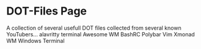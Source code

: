 <!DOCTYPE html>
<html>
<body>

<h1>DOT-Files Page</h1>

  <p>
  A collection of several usefull DOT files collected from several known YouTubers...
  alavritty terminal
  Awesome WM
  BashRC
  Polybar
  Vim
  Xmonad WM
  Windows Terminal
  </p>


</body>
</html>

